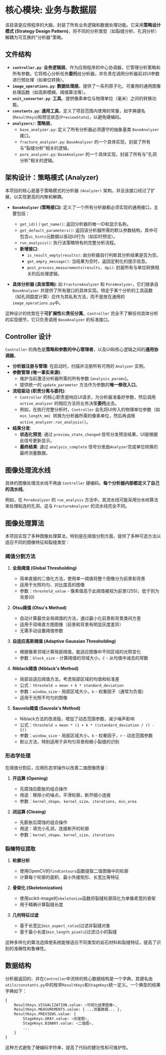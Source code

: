 # 核心模块: 业务与数据层

该目录是应用程序的大脑，封装了所有业务逻辑和数据处理功能。它采用**策略设计模式 (Strategy Design Pattern)**，将不同的分析类型（如裂缝分析、孔洞分析）解耦为可互换的"分析器"策略。

## 文件结构

-   **`controller.py`**: **业务逻辑层**。作为应用程序的中心协调器，它管理分析策略和所有参数。它将核心分析任务**委托**给分析器，并负责在调用分析器前对UI参数进行预处理（如单位转换）。
-   **`image_operations.py`**: **数据处理层**。提供了一系列原子化、可重用的通用图像处理函数（如高斯模糊、阈值算法等）。
-   **`unit_converter.py`**: **工具**。提供像素单位与物理单位（毫米）之间的转换功能。
-   **`constants.py`**: **通用工具**。定义了项目范围内使用的常量，如字典键名(`ResultKeys`)和预览状态(`PreviewState`)，以避免硬编码。
-   **`analyzers/`**: **策略层**。
    -   `base_analyzer.py`: 定义了所有分析器必须遵守的抽象基类 `BaseAnalyzer` 接口。
    -   `fracture_analyzer.py`: `BaseAnalyzer` 的一个具体实现，封装了所有与"裂缝分析"相关的逻辑。
    -   `pore_analyzer.py`: `BaseAnalyzer` 的一个具体实现，封装了所有与"孔洞分析"相关的逻辑。

## 架构设计：策略模式 (Analyzer)

本项目的核心是基于策略模式的分析器 `(Analyzer)` 架构，并且该接口经过了扩展，以实现更高的内聚和解耦。

-   **`BaseAnalyzer` (策略接口)**: 定义了一个所有分析器都必须实现的通用接口，主要包括：
    -   `get_id()` / `get_name()`: 返回分析器的唯一ID和显示名称。
    -   `get_default_parameters()`: 返回该分析器所需的默认参数结构，其中可包含`ui_hints`元数据以驱动UI行为（如实时预览）。
    -   `run_analysis()`: 执行该策略特有的完整分析流程。
    -   **新增接口**:
        -   `is_result_empty(results)`: 由分析器自行判断其分析结果是否为空。
        -   `get_empty_message()`: 当结果为空时，返回定制化的提示信息。
        -   `post_process_measurements(results, dpi)`: 封装所有与单位转换相关的后处理逻辑。

-   **具体分析器 (具体策略)**: 如 `FractureAnalyzer` 和 `PoreAnalyzer`，它们继承自 `BaseAnalyzer` 并提供了所有接口的具体实现。特定于某个分析的工具函数（如孔洞圆度计算）应作为其私有方法，而不是放在通用的`image_operations.py`中。

这种设计的优势在于**可扩展性**和**责任分离**。`Controller` 完全不了解任何具体分析的实现细节，它只负责调用 `BaseAnalyzer` 的标准接口。

## Controller 设计

`Controller` 的角色是**策略和参数的中心管理者**，以及UI和核心逻辑之间的**通用协调器**。

-   **分析器注册与管理**: 在启动时，扫描并注册所有可用的 `Analyzer` 实例。
-   **参数管理 (唯一事实来源)**:
    -   维护当前激活分析器所需的所有参数 (`analysis_params`)。
    -   提供统一的 `update_parameter` 方法作为参数的**唯一修改入口**。
-   **流程驱动 (职责分离与委托)**:
    -   `Controller` 的核心职责是响应UI请求，为分析器准备好参数，然后调用 `active_analyzer` 的相应方法将业务决策**委托**出去。
    -   例如，在执行完整分析时，`Controller` 会先将UI传入的物理单位参数（如`min_length_mm`）转换为分析器所需的像素单位，然后再调用 `active_analyzer.run_analysis()`。
-   **结果分发**:
    -   **状态化预览**: 通过 `preview_state_changed` 信号分发预览结果，UI层根据此信号更新显示。
    -   **最终结果**: 通过 `analysis_complete` 信号分发由`Analyzer`完成单位转换的最终测量数据。

## 图像处理流水线

具体的图像处理流水线不再由 `Controller` 硬编码。**每个分析器内部都定义了自己的流水线**。

例如，在 `PoreAnalyzer` 的 `run_analysis` 方法中，其流水线可能采用分水岭算法来处理粘连的孔洞，这与 `FractureAnalyzer` 的流水线完全不同。

## 图像处理算法

本项目实现了多种图像处理算法，特别是在阈值分割方面，提供了多种可选方法以适应不同的图像特征和裂缝类型：

### 阈值分割方法

1. **全局阈值 (Global Thresholding)**
   - 简单直接的二值化方法，使用单一阈值将整个图像分为前景和背景
   - 适用于光照均匀、对比度高的图像
   - 参数：`threshold_value` - 像素值高于此阈值被视为前景(255)，低于则为背景(0)

2. **Otsu阈值 (Otsu's Method)**
   - 自动计算最优全局阈值的方法，通过最小化前景和背景类间方差
   - 适用于双峰直方图图像（前景和背景有明显灰度差异）
   - 无需手动设置阈值参数

3. **自适应高斯阈值 (Adaptive Gaussian Thresholding)**
   - 根据像素邻域计算局部阈值，能适应图像中不同区域的光照变化
   - 参数：`block_size` - 计算阈值的邻域大小，`C` - 从均值中减去的常数

4. **Niblack阈值 (Niblack's Method)**
   - 局部自适应阈值方法，考虑局部区域的均值和标准差
   - 公式：`threshold = mean + k * standard_deviation`
   - 参数：`window_size` - 局部区域大小，`k` - 权重因子（通常为负值）
   - 适用于光照不均匀的图像

5. **Sauvola阈值 (Sauvola's Method)**
   - Niblack方法的改进版，增加了动态范围参数，减少噪声影响
   - 公式：`threshold = mean * (1 + k * ((standard_deviation / r) - 1))`
   - 参数：`window_size` - 局部区域大小，`k` - 权重因子，`r` - 动态范围参数
   - 默认方法，特别适用于非均匀背景和微小裂缝的识别

### 形态学处理

在阈值分割后，应用形态学操作以改善二值图像质量：

1. **开运算 (Opening)**
   - 先腐蚀后膨胀的组合操作
   - 用途：移除小的噪点，平滑轮廓，断开细小连接
   - 参数：`kernel_shape`、`kernel_size`、`iterations`、`min_area`

2. **闭运算 (Closing)**
   - 先膨胀后腐蚀的组合操作
   - 用途：填充小孔洞，连接断开的轮廓
   - 参数：`kernel_shape`、`kernel_size`、`iterations`

### 裂缝特征提取

1. **轮廓分析**
   - 使用OpenCV的`findContours`函数提取二值图像中的轮廓
   - 计算每个轮廓的面积、最小外接矩形、长宽比等特征

2. **骨架化 (Skeletonization)**
   - 使用scikit-image的`skeletonize`函数将裂缝轮廓简化为单像素宽的骨架
   - 用于精确计算裂缝长度

3. **几何特征过滤**
   - 基于长宽比(`min_aspect_ratio`)过滤非裂缝对象
   - 基于最小长度(`min_length_pixels`)过滤过小的裂缝

这种多样化的算法选择使系统能够适应不同类型的岩石材料和裂缝特征，提高了识别的准确性和鲁棒性。

## 数据结构

分析器返回的、并在`Controller`中流转的核心数据结构是一个字典，其键名由`utils/constants.py`中的枚举`ResultKeys`和`StageKeys`统一定义。一个典型的结果字典如下：
```python
{
    ResultKeys.VISUALIZATION.value: <可视化结果图像>,
    ResultKeys.MEASUREMENTS.value: { ...测量数据... },
    ResultKeys.PREVIEWS.value: {
        StageKeys.GRAY.value: <灰度图>,
        StageKeys.BINARY.value: <二值图>,
        ...
    }
}
```
这种方式避免了硬编码字符串，提高了代码的健壮性和可维护性。 